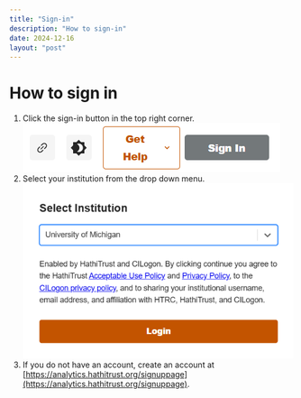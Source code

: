```yaml
---
title: "Sign-in"
description: "How to sign-in"
date: 2024-12-16
layout: "post"
---
```


# How to sign in


1. Click the sign-in button in the top right corner. 
![Sign-in](/images/signin.png)
2. Select your institution from the drop down menu.
![Select institution](/images/institutions.png)
3. If you do not have an account, create an account at [https://analytics.hathitrust.org/signuppage](https://analytics.hathitrust.org/signuppage).
